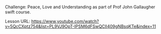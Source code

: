 Challenge: Peace, Love and Understanding as part of Prof John Gallaugher swift course.

Lesson URL: https://www.youtube.com/watch?v=5QcCXptz754&list=PL9VJ9OpT-IPSM6dFSwQCIl409gNBsqKTe&index=11
